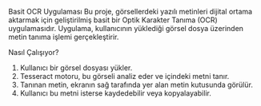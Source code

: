 Basit OCR Uygulaması
Bu proje, görsellerdeki yazılı metinleri dijital ortama aktarmak için geliştirilmiş basit bir Optik Karakter Tanıma (OCR) uygulamasıdır. Uygulama, kullanıcının yüklediği görsel dosya üzerinden metin tanıma işlemi gerçekleştirir.

Nasıl Çalışıyor?
1. Kullanıcı bir görsel dosyası yükler.
2. Tesseract motoru, bu görseli analiz eder ve içindeki metni
tanır.
3. Tanınan metin, ekranın sağ tarafında yer alan metin
kutusunda görülür.
4. Kullanıcı bu metni isterse kaydedebilir veya kopyalayabilir.
